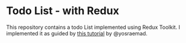 # Todo List - with Redux
This repository contains a todo List implemented using Redux Toolkit. I implemented it as guided by [this tutorial](https://yosracodes.hashnode.dev/creating-a-to-do-list-app-using-redux-toolkit) by @yosraemad.

